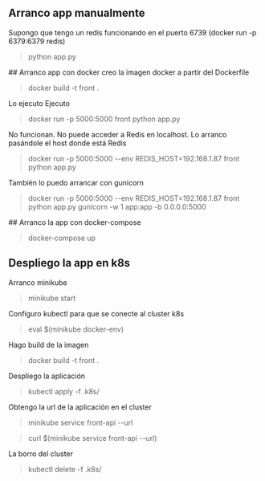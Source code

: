 ## Arranco app manualmente
Supongo que tengo un redis funcionando en el puerto 6739 (docker run -p 6379:6379 redis)
> python app.py

## Arranco app con docker
creo la imagen docker a partir del Dockerfile
> docker build -t front .

Lo ejecuto Ejecuto
> docker run -p 5000:5000 front python app.py

No funcionan. No puede acceder a Redis en localhost. Lo arranco pasándole el host donde está Redis

> docker run -p 5000:5000 --env REDIS_HOST=192.168.1.87 front python app.py

También lo puedo arrancar con gunicorn
> docker run -p 5000:5000 --env REDIS_HOST=192.168.1.87 front python app.py gunicorn -w 1 app:app -b 0.0.0.0:5000

## Arranco la app con docker-compose

> docker-compose up

## Despliego la app en k8s

Arranco minikube
> minikube start

Configuro kubectl para que se conecte al cluster k8s
> eval $(minikube docker-env)

Hago build de la imagen 

> docker build -t front .

Despliego la aplicación
> kubectl apply -f .k8s/

Obtengo la url de la aplicación en el cluster
> minikube service front-api --url

> curl $(minikube service front-api --url)

La borro del cluster
> kubectl delete -f .k8s/ 
